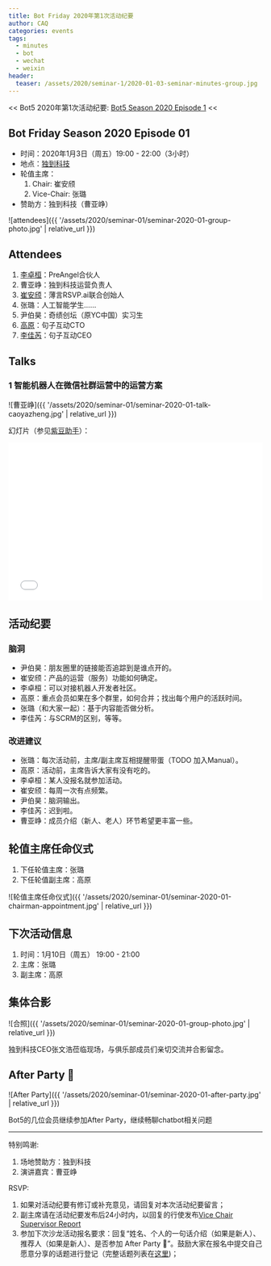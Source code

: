 ```yaml
---
title: Bot Friday 2020年第1次活动纪要
author: CAQ
categories: events
tags:
  - minutes
  - bot
  - wechat
  - weixin
header:
  teaser: /assets/2020/seminar-1/2020-01-03-seminar-minutes-group.jpg
---
```


<< Bot5 2020年第1次活动纪要: [Bot5 Season 2020 Episode 1](https://bot5.club/events/seminar-minutes-2020-01) <<

## Bot Friday Season 2020 Episode 01

- 时间：2020年1月3日（周五）19:00 - 22:00（3小时）
- 地点：[独到科技](https://www.doodod.com/)
- 轮值主席：
    1. Chair: 崔安颀
    1. Vice-Chair: 张璐
- 赞助方：独到科技（曹亚峥）

![attendees]({{ '/assets/2020/seminar-01/seminar-2020-01-group-photo.jpg' | relative_url }})

## Attendees

1. [李卓桓](/people/huan/)：PreAngel合伙人
1. 曹亚峥：独到科技运营负责人
1. [崔安颀](/people/caq/)：薄言RSVP.ai联合创始人
1. 张璐：人工智能学生……
1. 尹伯昊：奇绩创坛（原YC中国）实习生
1. [高原](/people/windmemory)：句子互动CTO
1. [李佳芮](/people/lijiarui)：句子互动CEO

## Talks

### 1 智能机器人在微信社群运营中的运营方案

![曹亚峥]({{ '/assets/2020/seminar-01/seminar-2020-01-talk-caoyazheng.jpg' | relative_url }})

幻灯片（参见[紫豆助手](http://www.zidouchat.com/)）：

<div class="video-container" style="
    position: relative;
    padding-bottom:56.25%;
    padding-top:30px;
    height:0;
    overflow:hidden;
">
  <iframe
    src='{{ '/assets/js/viewer-js/#/assets/2020/seminar-01/seminar-2020-01-talk-caoyazheng-slides.pdf' | relative_url }}'
    width='560'
    height='315'
    allowfullscreen
    webkitallowfullscreen
    frameborder="0"
    style="
      position: absolute;
      top:0;
      left:0;
      width:100%;
      height:100%;
    "
  ></iframe>
</div>

## 活动纪要

### 脑洞

- 尹伯昊：朋友圈里的链接能否追踪到是谁点开的。
- 崔安颀：产品的运营（服务）功能如何确定。
- 李卓桓：可以对接机器人开发者社区。
- 高原：重点会员如果在多个群里，如何合并；找出每个用户的活跃时间。
- 张璐（和大家一起）：基于内容能否做分析。
- 李佳芮：与SCRM的区别，等等。

### 改进建议

- 张璐：每次活动前，主席/副主席互相提醒带蛋（TODO 加入Manual）。
- 高原：活动前，主席告诉大家有没有吃的。
- 李卓桓：某人没报名就参加活动。
- 崔安颀：每周一次有点频繁。
- 尹伯昊：脑洞输出。
- 李佳芮：迟到啦。
- 曹亚峥：成员介绍（新人、老人）环节希望更丰富一些。

## 轮值主席任命仪式

1. 下任轮值主席：张璐
2. 下任轮值副主席：高原

![轮值主席任命仪式]({{ '/assets/2020/seminar-01/seminar-2020-01-chairman-appointment.jpg' | relative_url }})

## 下次活动信息

1. 时间：1月10日（周五） 19:00 - 21:00
1. 主席：张璐
1. 副主席：高原

## 集体合影

![合照]({{ '/assets/2020/seminar-01/seminar-2020-01-group-photo.jpg' | relative_url }})

独到科技CEO张文浩莅临现场，与俱乐部成员们亲切交流并合影留念。

## After Party 🍻

![After Party]({{ '/assets/2020/seminar-01/seminar-2020-01-after-party.jpg' | relative_url }})

Bot5的几位会员继续参加After Party，继续畅聊chatbot相关问题

-----

特别鸣谢:

1. 场地赞助方：独到科技
1. 演讲嘉宾：曹亚峥

RSVP:

1. 如果对活动纪要有修订或补充意见，请回复对本次活动纪要留言；
1. 副主席请在活动纪要发布后24小时内，以回复的行使发布[Vice Chair Supervisor Report](/manuals/chair/#vice-chair-supervisor-report)
1. 参加下次沙龙活动报名要求：回复“姓名、个人的一句话介绍（如果是新人）、推荐人（如果是新人）、是否参加 After Party 🍻”。鼓励大家在报名中提交自己愿意分享的话题进行登记（完整话题列表在[这里](https://www.bot5.club/talks/))；

